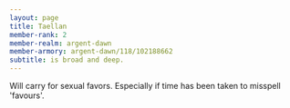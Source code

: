 ```yaml
---
layout: page
title: Taellan
member-rank: 2
member-realm: argent-dawn
member-armory: argent-dawn/118/102188662
subtitle: is broad and deep.
---
```


Will carry for sexual favors.  Especially if time has been taken to misspell 'favours'.
